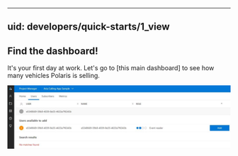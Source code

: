----
uid: developers/quick-starts/1_view
----

## Find the dashboard! 

It's your first day at work. Let's go to [this main dashboard] to see how many vehicles Polaris is selling.

![Adding the AppID in the Project Manager](adding-appid.jpg)



